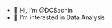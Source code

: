 - 👋 Hi, I’m @DCSachin
- 👀 I’m interested in Data Analysis

<!---
DCSachin/DCSachin is a ✨ special ✨ repository because its `README.md` (this file) appears on your GitHub profile.
You can click the Preview link to take a look at your changes.
--->
